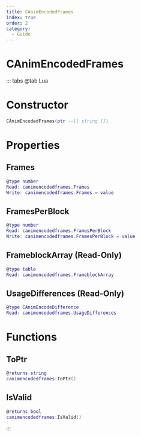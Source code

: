```yaml
---
title: CAnimEncodedFrames
index: true
order: 2
category:
  - Guide
---
```


# CAnimEncodedFrames

::: tabs
@tab Lua
# Constructor
```lua
CAnimEncodedFrames(ptr --[[ string ]])
```
# Properties
## Frames 
```lua
@type number
Read: canimencodedframes.Frames
Write: canimencodedframes.Frames = value
```
## FramesPerBlock 
```lua
@type number
Read: canimencodedframes.FramesPerBlock
Write: canimencodedframes.FramesPerBlock = value
```
## FrameblockArray (Read-Only)
```lua
@type table
Read: canimencodedframes.FrameblockArray
```
## UsageDifferences (Read-Only)
```lua
@type CAnimEncodeDifference
Read: canimencodedframes.UsageDifferences
```
# Functions
## ToPtr
```lua
@returns string
canimencodedframes:ToPtr()
```
## IsValid
```lua
@returns bool
canimencodedframes:IsValid()
```

:::